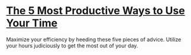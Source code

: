 
# [The 5 Most Productive Ways to Use Your Time](https://www.mindhaste.com/t/productivity/the-5-most-productive-ways-to-use-your-time-13)

Maximize your efficiency by heeding these five pieces of advice. Utilize your hours judiciously to get the most out of your day.
    